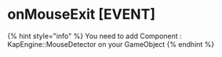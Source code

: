 # onMouseExit \[EVENT]

{% hint style="info" %}
You need to add Component : KapEngine::MouseDetector on your GameObject
{% endhint %}
